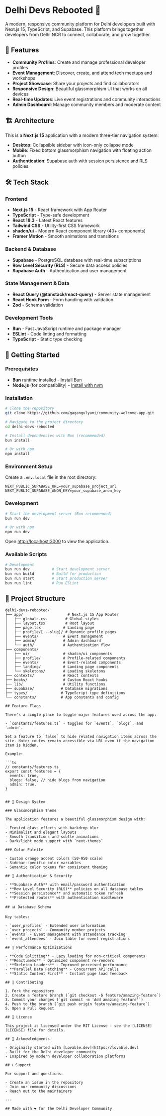 # Delhi Devs Rebooted 🚀

A modern, responsive community platform for Delhi developers built with Next.js 15, TypeScript, and Supabase. This platform brings together developers from Delhi NCR to connect, collaborate, and grow together.

## 🌟 Features

- **Community Profiles**: Create and manage professional developer profiles
- **Event Management**: Discover, create, and attend tech meetups and workshops
- **Project Showcase**: Share your projects and find collaborators
- **Responsive Design**: Beautiful glassmorphism UI that works on all devices
- **Real-time Updates**: Live event registrations and community interactions
- **Admin Dashboard**: Manage community members and moderate content

## 🏗️ Architecture

This is a **Next.js 15** application with a modern three-tier navigation system:

- **Desktop**: Collapsible sidebar with icon-only collapse mode
- **Mobile**: Fixed bottom glassmorphism navigation with floating action button
- **Authentication**: Supabase auth with session persistence and RLS policies

## 🛠️ Tech Stack

### Frontend

- **Next.js 15** - React framework with App Router
- **TypeScript** - Type-safe development
- **React 18.3** - Latest React features
- **Tailwind CSS** - Utility-first CSS framework
- **shadcn/ui** - Modern React component library (40+ components)
- **Framer Motion** - Smooth animations and transitions

### Backend & Database

- **Supabase** - PostgreSQL database with real-time subscriptions
- **Row Level Security (RLS)** - Secure data access policies
- **Supabase Auth** - Authentication and user management

### State Management & Data

- **React Query (@tanstack/react-query)** - Server state management
- **React Hook Form** - Form handling with validation
- **Zod** - Schema validation

### Development Tools

- **Bun** - Fast JavaScript runtime and package manager
- **ESLint** - Code linting and formatting
- **TypeScript** - Static type checking

## 🚀 Getting Started

### Prerequisites

- **Bun** runtime installed - [Install Bun](https://bun.sh/docs/installation)
- **Node.js** (for compatibility) - [Install with nvm](https://github.com/nvm-sh/nvm#installing-and-updating)

### Installation

```bash
# Clone the repository
git clone https://github.com/gagangulyani/community-welcome-app.git

# Navigate to the project directory
cd delhi-devs-rebooted

# Install dependencies with Bun (recommended)
bun install

# Or with npm
npm install
```

### Environment Setup

Create a `.env.local` file in the root directory:

```env
NEXT_PUBLIC_SUPABASE_URL=your_supabase_project_url
NEXT_PUBLIC_SUPABASE_ANON_KEY=your_supabase_anon_key
```

### Development

```bash
# Start the development server (Bun recommended)
bun run dev

# Or with npm
npm run dev
```

Open [http://localhost:3000](http://localhost:3000) to view the application.

### Available Scripts

```bash
# Development
bun run dev          # Start development server
bun run build        # Build for production
bun run start        # Start production server
bun run lint         # Run ESLint
```

## 📁 Project Structure

````text
delhi-devs-rebooted/
├── app/                    # Next.js 15 App Router
│   ├── globals.css        # Global styles
│   ├── layout.tsx         # Root layout
│   ├── page.tsx          # Landing page
│   ├── profile/[...slug]/ # Dynamic profile pages
│   ├── events/           # Event management
│   ├── admin/            # Admin dashboard
│   └── auth/             # Authentication flow
├── components/
│   ├── ui/               # shadcn/ui components
│   ├── profile/          # Profile-related components
│   ├── events/           # Event-related components
│   ├── landing/          # Landing page components
│   └── skeletons/        # Loading skeletons
├── contexts/             # React contexts
├── hooks/                # Custom React hooks
├── lib/                  # Utility functions
├── supabase/            # Database migrations
├── types/               # TypeScript type definitions
└── constants/           # App constants and config

## Feature Flags

There's a single place to toggle major features used across the app:

- `constants/features.ts` - toggles for `events`, `blogs`, and `admin`.

Set a feature to `false` to hide related navigation items across the site. Note: routes remain accessible via URL even if the navigation item is hidden.

Example:

```ts
// constants/features.ts
export const features = {
  events: true,
  blogs: false, // hide blogs from navigation
  admin: true,
}
````

```

## 🎨 Design System

### Glassmorphism Theme

The application features a beautiful glassmorphism design with:

- Frosted glass effects with backdrop blur
- Minimalist and elegant layouts
- Smooth transitions and subtle animations
- Dark/light mode support with `next-themes`

### Color Palette

- Custom orange accent colors (50-950 scale)
- Sidebar-specific color variables
- Semantic color tokens for consistent theming

## 🔐 Authentication & Security

- **Supabase Auth** with email/password authentication
- **Row Level Security (RLS)** policies on all database tables
- **Session persistence** and automatic token refresh
- **Protected routes** with authentication middleware

## 📊 Database Schema

Key tables:

- `user_profiles` - Extended user information
- `user_projects` - Community member projects
- `events` - Event management with attendance tracking
- `event_attendees` - Join table for event registrations

## 🚀 Performance Optimizations

- **Code Splitting** - Lazy loading for non-critical components
- **React.memo** - Optimized component re-renders
- **Skeleton Loaders** - Improved perceived performance
- **Parallel Data Fetching** - Concurrent API calls
- **Static Content First** - Instant page load feedback

## 🤝 Contributing

1. Fork the repository
2. Create a feature branch (`git checkout -b feature/amazing-feature`)
3. Commit your changes (`git commit -m 'Add amazing feature'`)
4. Push to the branch (`git push origin feature/amazing-feature`)
5. Open a Pull Request

## 📄 License

This project is licensed under the MIT License - see the [LICENSE](LICENSE) file for details.

## 🙏 Acknowledgments

- Originally started with [Lovable.dev](https://lovable.dev)
- Built for the Delhi developer community
- Inspired by modern developer collaboration platforms

## 📞 Support

For support and questions:

- Create an issue in the repository
- Join our community discussions
- Reach out to the maintainers

---

## Made with ❤️ for the Delhi Developer Community
```

